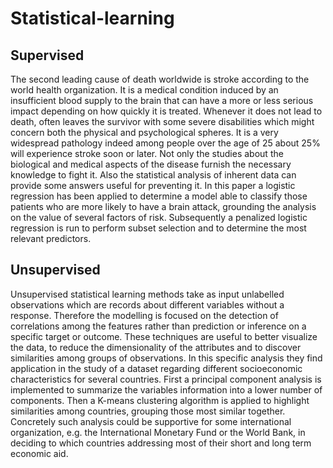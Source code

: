 # Statistical-learning

## Supervised
The second leading cause of death worldwide is stroke according to the world health 
organization. It is a medical condition induced by an insufficient blood supply to the 
brain that can have a more or less serious impact depending on how quickly it is treated. 
Whenever it does not lead to death, often leaves the survivor with some severe disabilities 
which might concern both the physical and psychological spheres. It is a very widespread 
pathology indeed among people over the age of 25 about 25% will experience stroke soon 
or later. Not only the studies about the biological and medical aspects of the disease 
furnish the necessary knowledge to fight it. Also the statistical analysis of inherent data 
can provide some answers useful for preventing it. In this paper a logistic regression has 
been applied to determine a model able to classify those patients who are more likely to 
have a brain attack, grounding the analysis on the value of several factors of risk.
Subsequently a penalized logistic regression is run to perform subset selection and to 
determine the most relevant predictors.

## Unsupervised
Unsupervised statistical learning methods take as input unlabelled observations which are
records about different variables without a response. Therefore the modelling is focused 
on the detection of correlations among the features rather than prediction or inference on 
a specific target or outcome. These techniques are useful to better visualize the data, to 
reduce the dimensionality of the attributes and to discover similarities among groups of 
observations. In this specific analysis they find application in the study of a dataset 
regarding different socioeconomic characteristics for several countries. First a principal
component analysis is implemented to summarize the variables information into a lower 
number of components. Then a K-means clustering algorithm is applied to highlight 
similarities among countries, grouping those most similar together. Concretely such 
analysis could be supportive for some international organization, e.g. the International 
Monetary Fund or the World Bank, in deciding to which countries addressing most of 
their short and long term economic aid. 


